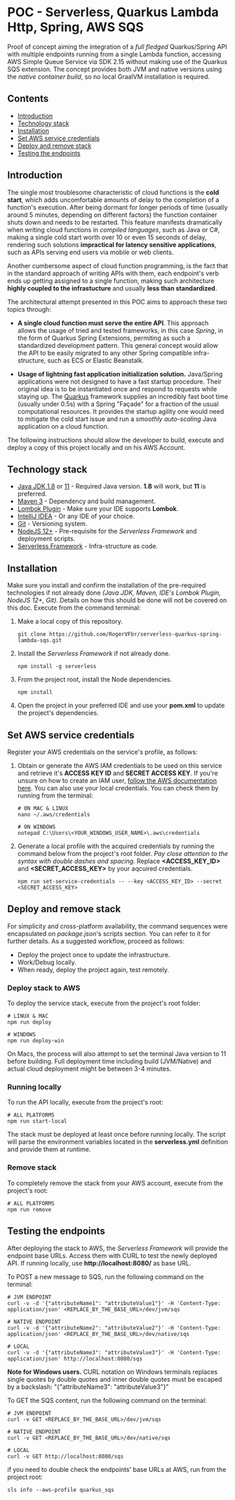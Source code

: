 # POC - Serverless, Quarkus Lambda Http, Spring, AWS SQS

Proof of concept aiming the integration of a *full fledged* Quarkus/Spring API with multiple endpoints running
from a single Lambda function, accessing AWS Simple Queue Service via SDK 2.15 without making use
of the Quarkus SQS extension. The concept provides both JVM and native versions using the *native container build*,
so no local GraalVM installation is required.

## Contents
* [Introduction](#introduction)
* [Technology stack](#technology-stack)
* [Installation](#installation)
* [Set AWS service credentials](#set-aws-service-credentials)
* [Deploy and remove stack](#deploy-and-remove-stack)
* [Testing the endpoints](#testing-the-endpoints)

## Introduction

The single most troublesome characteristic of cloud functions is the **cold start**, which adds uncomfortable
amounts of delay to the completion of a function's execution. After being dormant for longer periods
of time (usually around 5 minutes, depending on different factors) the function container shuts down 
and needs to be restarted. This feature manifests dramatically when writing cloud functions in 
*compiled languages*, such as Java or C#, making a single cold start worth over 10 or even 15 seconds 
of delay, rendering such solutions **impractical for latency sensitive applications**, such as APIs 
serving end users via mobile or web clients.

Another cumbersome aspect of cloud function programming, is the fact that in the standard approach of
writing APIs with them, each endpoint's verb ends up getting assigned to a single function, making 
such architecture **highly coupled to the infrastucture** and usually **less than standardized**.

The architectural attempt presented in this POC aims to approach these two topics through:
* **A single cloud function must serve the entire API**. This approach allows the usage of tried
  and tested frameworks, in this case *Spring*, in the form of Quarkus Spring Extensions, permiting 
  as such a standardized development pattern. This general concept would allow the API to be easily
  migrated to any other Spring compatible infra-structure, such as ECS or Elastic Beanstalk.
  

* **Usage of lightning fast application initialization solution.** Java/Spring applications were not 
  designed to have a fast startup procedure. Their original idea is to be instantiated once and 
  respond to requests while staying up. The [Quarkus](https://quarkus.io/) framework 
  supplies an incredibly fast boot time (usually under 0.5s) with a Spring "Façade" for a fraction 
  of the usual computational resources. It provides the startup agility one would need to mitigate the
  cold start issue and run a *smoothly auto-scaling* Java application on a cloud function.
  

The following instructions should allow the developer to build, execute and deploy a copy of this project locally and
on his AWS Account.

## Technology stack
* [Java JDK 1.8](https://www.oracle.com/java/technologies/javase-jdk8-downloads.html) or [11](https://www.oracle.com/java/technologies/javase-jdk11-downloads.html) - Required Java version. **1.8** will work, but **11** is preferred. 
* [Maven 3](https://maven.apache.org/) - Dependency and build management.
* [Lombok Plugin](https://projectlombok.org/) - Make sure your IDE supports **Lombok**.
* [IntelliJ IDEA](https://www.jetbrains.com/) - Or any IDE of your choice.
* [Git](https://git-scm.com/) - Versioning system.
* [NodeJS 12+](https://nodejs.org/en/download/) - Pre-requisite for the *Serverless Framework* and deployment scripts.
* [Serverless Framework](https://www.serverless.com/framework/docs/getting-started/) - Infra-structure as code.

## Installation
Make sure you install and confirm the installation of the pre-required technologies if not already 
done *(Java JDK, Maven, IDE's Lombok Plugin, NodeJS 12+, Git)*. Details on how this should be done 
will not be covered on this doc. Execute from the command terminal:

1. Make a local copy of this repository.
    ```
    git clone https://github.com/RogerVFbr/serverless-quarkus-spring-lambda-sqs.git
    ```

2. Install the *Serverless Framework* if not already done.
    ```
    npm install -g serverless
    ```

3. From the project root, install the Node dependencies.
    ```
    npm install
    ```
4. Open the project in your preferred IDE and use your **pom.xml** to update the project's dependencies.

## Set AWS service credentials
Register your AWS credentials on the service's profile, as follows:

1. Obtain or generate the AWS IAM credentials to be used on this service and retrieve
   it's **ACCESS KEY ID** and **SECRET ACCESS KEY**. If you're unsure on how to create an IAM user,
   [follow the AWS documentation here](https://docs.aws.amazon.com/IAM/latest/UserGuide/id_users_create.html).
   You can also use your local credentials. You can check them by running from the terminal:
   ```
   # ON MAC & LINUX
   nano ~/.aws/credentials
   
   # ON WINDOWS
   notepad C:\Users\<YOUR_WINDOWS_USER_NAME>\.aws\credentials
    ```

2. Generate a local profile with the acquired credentials by running the
   command below from the project's root folder. *Pay close attention to the syntax with double
   dashes and spacing*. Replace **<ACCESS_KEY_ID>** and **<SECRET_ACCESS_KEY>** by your aqcuired
   credentials.
    ```
    npm run set-service-credentials -- --key <ACCESS_KEY_ID> --secret <SECRET_ACCESS_KEY>
    ```
   
## Deploy and remove stack
For simplicity and cross-platform availability, the command sequences were encapsulated on
*package.json*'s scripts section. You can refer to it for further details. As a suggested
workflow, proceed as follows:
* Deploy the project once to update the infrastructure.
* Work/Debug locally.
* When ready, deploy the project again, test remotely.

### Deploy stack to AWS
To deploy the service stack, execute from the project's root folder:
```
# LINUX & MAC
npm run deploy

# WINDOWS
npm run deploy-win
```
On Macs, the process will also attempt to set the terminal Java version to 11 before building. Full deployment
time including build (JVM/Native) and actual cloud deployment might be between 3-4 minutes.

### Running locally
To run the API locally, execute from the project's root:
```
# ALL PLATFORMS
npm run start-local
```
The stack must be deployed at least once before running locally. The script will parse the
environment variables located in the **serverless.yml** definition and provide
them at runtime.

### Remove stack
To completely remove the stack from your AWS account, execute from the project's root:
```
# ALL PLATFORMS
npm run remove
```

## Testing the endpoints
After deploying the stack to AWS, the *Serverless Framework* will provide the endpoint base URLs.
Access them with CURL to test the newly deployed API. If running locally, use **http://localhost:8080/**
as base URL.

To POST a new message to SQS, run the following command on the terminal:
```
# JVM ENDPOINT
curl -v -d '{"attributeName1": "attributeValue1"}' -H 'Content-Type: application/json' <REPLACE_BY_THE_BASE_URL>/dev/jvm/sqs

# NATIVE ENDPOINT
curl -v -d '{"attributeName2": "attributeValue2"}' -H 'Content-Type: application/json' <REPLACE_BY_THE_BASE_URL>/dev/native/sqs

# LOCAL
curl -v -d '{"attributeName3": "attributeValue3"}' -H 'Content-Type: application/json' http://localhost:8080/sqs
```
   **Note for Windows users.** CURL notation on Windows terminals replaces single quotes by double 
   quotes and inner double quotes must be escaped by a backslash: "{\"attributeName3\": \"attributeValue3\"}"

To GET the SQS content, run the following command on the terminal:
```
# JVM ENDPOINT
curl -v GET <REPLACE_BY_THE_BASE_URL>/dev/jvm/sqs

# NATIVE ENDPOINT
curl -v GET <REPLACE_BY_THE_BASE_URL>/dev/native/sqs

# LOCAL
curl -v GET http://localhost:8080/sqs
```

if you need to double check the endpoints' base URLs at AWS, run from the project root:
```
sls info --aws-profile quarkus_sqs
```